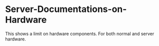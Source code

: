 # Server-Documentations-on-Hardware
This shows a limit on hardware components. For both normal and server hardware.
